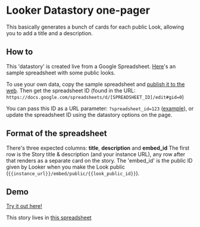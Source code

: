 <h1>Looker Datastory one-pager</h1>

This basically generates a bunch of cards for each public Look, allowing you to add a title and a description.

<h2>How to</h2>

<p>
  This 'datastory' is created live from a Google Spreadsheet. <a href="https://docs.google.com/spreadsheets/d/1Zfe9-vwsvKzywPhduXgncFFnR25ra61LUDr5O9nUey8/edit#gid=0" target="_blank">Here</a>'s an sample spreadsheet with some public looks.
</p>
<p>
  To use your own data, copy the sample spreadsheet and <a href="https://support.google.com/docs/answer/37579">publish it to the web</a>. Then get the spreadsheet ID (found in the URL: <code>https://docs.google.com/spreadsheets/d/[SPREADSHEET_ID]/edit#gid=0</code>)
</p>
<p>
  You can pass this ID as a URL parameter: <code>?spreadsheet_id=123</code> (<a href="index.html?spreadsheet_id=151wYbceiQIj8NEBiLCZNDFX1CEtirddu7tCOU4NR6AA">example</a>), or update the spreadsheet ID using the datastory options on the page.
</p>

<h2>Format of the spreadsheet</h2>

There's three expected columns: **title**, **description** and **embed_id**
The first row is the Story title & description (and your instance URL), any row after that renders as a separate card on the story. The 'embed_id' is the public ID given by Looker when you make the Look public (`{{instance_url}}/embed/public/{{look_public_id}}`).


<h2>Demo</h2>

[Try it out here!](https://rawgit.com/klayre/data_story/master/index.html)

This story lives in [this spreadsheet](https://docs.google.com/spreadsheets/d/1Zfe9-vwsvKzywPhduXgncFFnR25ra61LUDr5O9nUey8/edit#gid=0)
